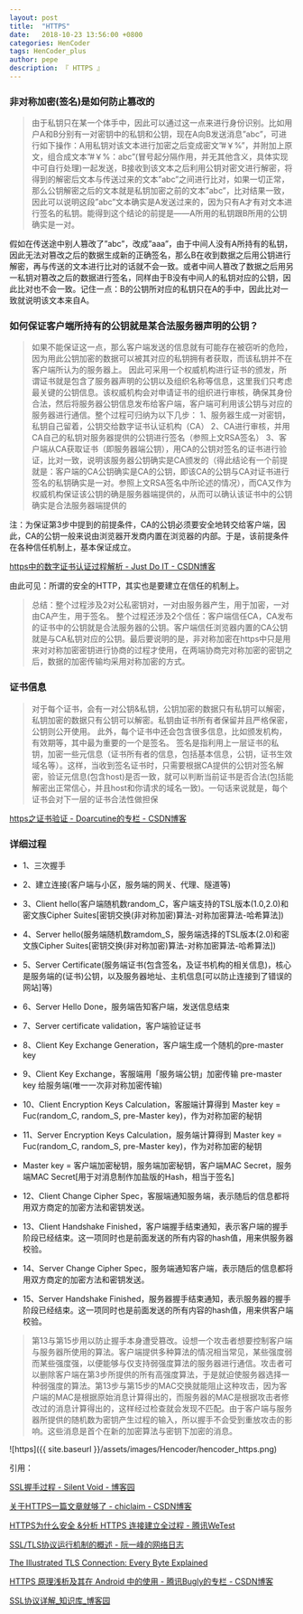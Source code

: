 ```yaml
---
layout: post
title:  "HTTPS"
date:   2018-10-23 13:56:00 +0800
categories: HenCoder
tags: HenCoder_plus
author: pepe
description: 『 HTTPS 』
---
```


### **非对称加密(签名)是如何防止篡改的**

> 由于私钥只在某一个体手中，因此可以通过这一点来进行身份识别。比如用户A和B分别有一对密钥中的私钥和公钥，现在A向B发送消息”abc”，可进行如下操作：A用私钥对该文本进行加密之后变成密文”#￥%”，并附加上原文，组合成文本”#￥%：abc”(冒号起分隔作用，并无其他含义，具体实现中可自行处理)一起发送，B接收到该文本之后利用公钥对密文进行解密，将得到的解密后文本与传送过来的文本”abc”之间进行比对，如果一切正常，那么公钥解密之后的文本就是私钥加密之前的文本”abc”，比对结果一致，因此可以说明这段”abc”文本确实是A发送过来的，因为只有A才有对文本进行签名的私钥。能得到这个结论的前提是——A所用的私钥跟B所用的公钥确实是一对。

假如在传送途中别人篡改了”abc”，改成”aaa”，由于中间人没有A所持有的私钥，因此无法对篡改之后的数据生成新的正确签名，那么B在收到数据之后用公钥进行解密，再与传送的文本进行比对的话就不会一致。或者中间人篡改了数据之后用另一私钥对篡改之后的数据进行签名，同样由于B没有中间人的私钥对应的公钥，因此比对也不会一致。记住一点：B的公钥所对应的私钥只在A的手中，因此比对一致就说明该文本来自A。



### **如何保证客户端所持有的公钥就是某合法服务器声明的公钥？**

> 如果不能保证这一点，那么客户端发送的信息就有可能存在被窃听的危险，因为用此公钥加密的数据可以被其对应的私钥拥有者获取，而该私钥并不在客户端所认为的服务器上。 
因此可采用一个权威机构进行证书的颁发，所谓证书就是包含了服务器声明的公钥以及组织名称等信息，这里我们只考虑最关键的公钥信息。该权威机构会对申请证书的组织进行审核，确保其身份合法，然后将服务器公钥信息发布给客户端，客户端可利用该公钥与对应的服务器进行通信。整个过程可归纳为以下几步： 
1、服务器生成一对密钥，私钥自己留着，公钥交给数字证书认证机构（CA） 
2、CA进行审核，并用CA自己的私钥对服务器提供的公钥进行签名（参照上文RSA签名） 
3、客户端从CA获取证书（即服务器端公钥），用CA的公钥对签名的证书进行验证，比对一致，说明该服务器公钥确实是CA颁发的（得此结论有一个前提就是：客户端的CA公钥确实是CA的公钥，即该CA的公钥与CA对证书进行签名的私钥确实是一对。参照上文RSA签名中所论述的情况），而CA又作为权威机构保证该公钥的确是服务器端提供的，从而可以确认该证书中的公钥确实是合法服务器端提供的

注：为保证第3步中提到的前提条件，CA的公钥必须要安全地转交给客户端，因此，CA的公钥一般来说由浏览器开发商内置在浏览器的内部。于是，该前提条件在各种信任机制上，基本保证成立。


[https中的数字证书认证过程解析 - Just Do IT - CSDN博客](https://blog.csdn.net/abinge317/article/details/51791856?utm_source=blogxgwz6)

由此可见：所谓的安全的HTTP，其实也是要建立在信任的机制上。

> 总结：整个过程涉及2对公私密钥对，一对由服务器产生，用于加密，一对由CA产生，用于签名。 
整个过程还涉及2个信任：客户端信任CA，CA发布的证书中的公钥就是合法服务器的公钥。客户端信任浏览器内置的CA公钥就是与CA私钥对应的公钥。最后要说明的是，非对称加密在https中只是用来对对称加密密钥进行协商的过程才使用，在两端协商完对称加密的密钥之后，数据的加密传输均采用对称加密的方式。

### **证书信息**

> 对于每个证书，会有一对公钥&私钥，公钥加密的数据只有私钥可以解密，私钥加密的数据只有公钥可以解密。私钥由证书所有者保留并且严格保密，公钥则公开使用。 
此外，每个证书中还会包含很多信息，比如颁发机构，有效期等，其中最为重要的一个是签名。 
签名是指利用上一层证书的私钥，加密一些元信息（证书所有者的信息，包括基本信息，公钥，证书生效域名等）。这样，当收到签名证书时，只需要根据CA提供的公钥对签名解密，验证元信息(包含host)是否一致，就可以判断当前证书是否合法(包括能解密出正常信心，并且host和你请求的域名一致)。一句话来说就是，每个证书会对下一层的证书合法性做担保 

[https之证书验证 - Doarcutine的专栏 - CSDN博客](https://blog.csdn.net/u012852986/article/details/78873387?utm_source=blogxgwz0)

### **详细过程**

* 1、三次握手

* 2、建立连接(客户端与小区，服务端的网关、代理、隧道等)

* 3、Client hello(客户端随机数random_C，客户端支持的TSL版本(1.0,2.0)和密文族Cipher Suites[密钥交换(非对称加密)算法-对称加密算法-哈希算法])

* 4、Server hello(服务端随机数ramdom_S，服务端选择的TSL版本(2.0)和密文族Cipher Suites[密钥交换(非对称加密)算法-对称加密算法-哈希算法])

* 5、Server Certificate(服务端证书(包含签名，及证书机构的相关信息)，核心是服务端的(证书)公钥，以及服务器地址、主机信息[可以防止连接到了错误的网站]等)

* 6、Server Hello Done，服务端告知客户端，发送信息结束

* 7、Server certificate validation，客户端验证证书

* 8、Client Key Exchange Generation，客户端生成一个随机的pre-master key

* 9、Client Key Exchange，客服端用「服务端公钥」加密传输 pre-master key 给服务端(唯一一次非对称加密传输)

* 10、Client Encryption Keys Calculation，客服端计算得到 Master key = Fuc(random_C, random_S, pre-Master key)，作为对称加密的秘钥

* 11、Server Encryption Keys Calculation，服务端计算得到 Master key = Fuc(random_C, random_S, pre-Master key)，作为对称加密的秘钥

* Master key = 客户端加密秘钥，服务端加密秘钥，客户端MAC Secret，服务端MAC Secret[用于对消息制作加盐版的Hash，相当于签名]

* 12、Client Change Cipher Spec，客服端通知服务端，表示随后的信息都将用双方商定的加密方法和密钥发送。

* 13、Client Handshake Finished，客户端握手结束通知，表示客户端的握手阶段已经结束。这一项同时也是前面发送的所有内容的hash值，用来供服务器校验。

* 14、Server Change Cipher Spec，服务端通知客户端，表示随后的信息都将用双方商定的加密方法和密钥发送。

* 15、Server Handshake Finished，服务器握手结束通知，表示服务器的握手阶段已经结束。这一项同时也是前面发送的所有内容的hash值，用来供客户端校验。



> 第13与第15步用以防止握手本身遭受篡改。设想一个攻击者想要控制客户端与服务器所使用的算法。客户端提供多种算法的情况相当常见，某些强度弱而某些强度强，以便能够与仅支持弱强度算法的服务器进行通信。攻击者可以删除客户端在第3步所提供的所有高强度算法，于是就迫使服务器选择一种弱强度的算法。第13步与第15步的MAC交换就能阻止这种攻击，因为客户端的MAC是根据原始消息计算得出的，而服务器的MAC是根据攻击者修改过的消息计算得出的，这样经过检查就会发现不匹配。由于客户端与服务器所提供的随机数为密钥产生过程的输入，所以握手不会受到重放攻击的影响。这些消息是首个在新的加密算法与密钥下加密的消息。


![https]({{ site.baseurl }}/assets/images/Hencoder/hencoder_https.png)

引用：

[SSL握手过程 - Silent Void - 博客园](http://www.cnblogs.com/happyhippy/archive/2007/05/14/746476.html)

[关于HTTPS一篇文章就够了 - chiclaim - CSDN博客](https://blog.csdn.net/johnny901114/article/details/54754921?utm_source=blogxgwz3)

[HTTPS为什么安全 &分析 HTTPS 连接建立全过程 - 腾讯WeTest](https://wetest.qq.com/lab/view/110.html)

[SSL/TLS协议运行机制的概述 - 阮一峰的网络日志](http://www.ruanyifeng.com/blog/2014/02/ssl_tls.html)

[The Illustrated TLS Connection: Every Byte Explained](https://tls.ulfheim.net/)

[HTTPS 原理浅析及其在 Android 中的使用 - 腾讯Bugly的专栏 - CSDN博客](https://blog.csdn.net/tencent_bugly/article/details/72626127)

[SSL协议详解_知识库_博客园](https://kb.cnblogs.com/page/162080/)
